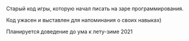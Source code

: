 Старый код игры, которую начал писать на заре программирования.

Код ужасен и выставлен для напоминания о своих навыках)

Планируется доведение до ума к лету-зиме 2021
